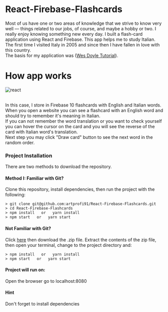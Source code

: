 # React-Firebase-Flashcards
Most of us have one or two areas of knowledge that we strive to know very well — things related to our jobs, of course, and maybe a hobby or two. I really enjoy knowing something new every day. I built a flash-card application using React and Firebase. This app helps me to study Italian. The first time I visited Italy in 2005 and since then I have fallen in love with this country. 
<br>
The basis for my application was ([Wes Doyle Tutorial](https://www.youtube.com/watch?v=pKCAtlsn1Eo&t=2432s)).

# How app works

![react](https://user-images.githubusercontent.com/28790452/29590911-dc06a938-8761-11e7-894b-fe3752f4f114.gif)

<br>
In this case, I store in Firebase 10 flashcards with English and Italian words. When you open a website you can see a flashcard with an English word and should try to remember it's meaning in Italian.
<br> 
If you can not remember the word translation or you want to check yourself you can hover the cursor on the card and you will see the reverse of the card with Italian word's translation.
<br>
Next step you may click "Draw card" button to see the next word in the random order.

### Project Installation
There are two methods to download the repository.

#### Method I: Familiar with Git?
Clone this repository, install dependencies, then run the project with the following:

```
> git clone git@github.com:artprofi91/React-Firebase-Flashcards.git
> cd React-Firebase-Flashcards
> npm install   or   yarn install
> npm start   or   yarn start
```

#### Not Familiar with Git?
Click [here](https://github.com/artprofi91/React-Firebase-Flashcards) then download the .zip file. Extract the contents of the zip file, then open your terminal, change to the project directory and:

```
> npm install   or   yarn install
> npm start   or   yarn start
```

#### Project will run on:
Open the browser go to localhost:8080

#### Hint
Don't forget to install dependencies
